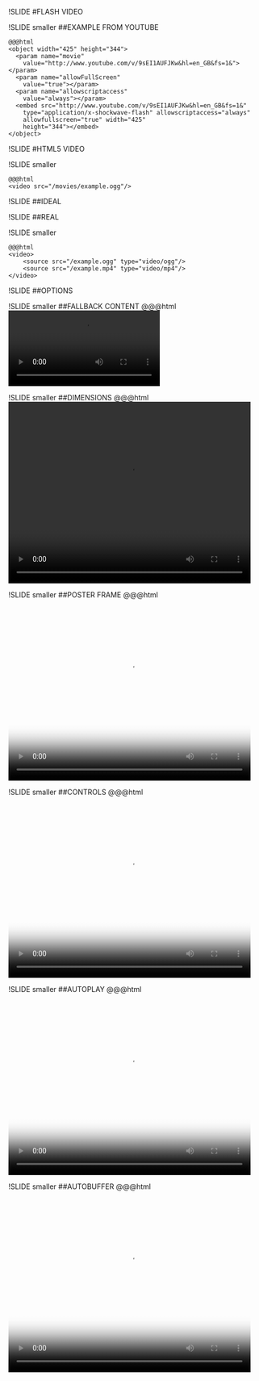 !SLIDE
#FLASH VIDEO

!SLIDE smaller
##EXAMPLE FROM YOUTUBE

    @@@html
    <object width="425" height="344">
      <param name="movie"
        value="http://www.youtube.com/v/9sEI1AUFJKw&hl=en_GB&fs=1&"></param>
      <param name="allowFullScreen"
        value="true"></param>
      <param name="allowscriptaccess"
        value="always"></param>
      <embed src="http://www.youtube.com/v/9sEI1AUFJKw&hl=en_GB&fs=1&"
        type="application/x-shockwave-flash" allowscriptaccess="always"
        allowfullscreen="true" width="425"
        height="344"></embed>
    </object>

!SLIDE
#HTML5 VIDEO

!SLIDE smaller

    @@@html
    <video src="/movies/example.ogg"/>

!SLIDE
##IDEAL

!SLIDE
##REAL

!SLIDE smaller

    @@@html
    <video>
        <source src="/example.ogg" type="video/ogg"/>
        <source src="/example.mp4" type="video/mp4"/>
    </video>

!SLIDE
##OPTIONS

!SLIDE smaller
##FALLBACK CONTENT
    @@@html
    <video src="/movies/example.ogg">
        Download the <a href="/movies/example.ogg">video</a>.
    </video>

!SLIDE smaller
##DIMENSIONS
    @@@html
    <video src="/movies/example.ogg"
        width="480"
        height="360">
        Download the <a href="/movies/example.ogg">video</a>.
    </video>

!SLIDE smaller
##POSTER FRAME
    @@@html
    <video src="/movies/example.ogg"
        width="480"
        height="360"
        poster="/poster/example.jpg">
        Download the <a href="/movies/example.ogg">video</a>.
    </video>

!SLIDE smaller
##CONTROLS
    @@@html
    <video src="/movies/example.ogg"
        width="480"
        height="360"
        poster="/poster/example.jpg"
        controls>
        Download the <a href="/movies/example.ogg">video</a>.
    </video>

!SLIDE smaller
##AUTOPLAY
    @@@html
    <video src="/movies/example.ogg"
        width="480"
        height="360"
        poster="/poster/example.jpg"
        controls
        autoplay>
        Download the <a href="/movies/example.ogg">video</a>.
    </video>

!SLIDE smaller
##AUTOBUFFER
    @@@html
    <video src="/movies/example.ogg"
        width="480"
        height="360"
        poster="/poster/example.jpg"
        controls
        autobuffer>
        Download the <a href="/movies/example.ogg">video</a>.
    </video>

